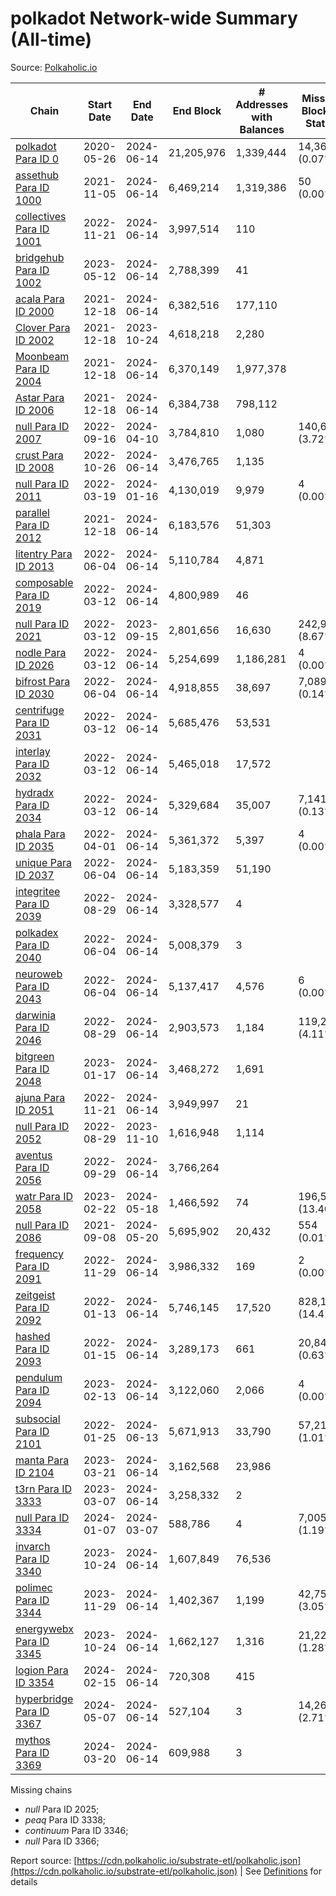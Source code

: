 # polkadot Network-wide Summary (All-time)

Source: [Polkaholic.io](https://polkaholic.io)


| Chain            | Start Date | End Date | End Block | # Addresses with Balances | Missing Blocks / Status |
| ---------------- | ---------- | ---------| --------- | ------------------------- | ----------------------- |
| [polkadot Para ID 0](/polkadot/0-polkadot) | 2020-05-26 | 2024-06-14 | 21,205,976 |  1,339,444 | 14,367 (0.07%)  |
| [assethub Para ID 1000](/polkadot/1000-assethub) | 2021-11-05 | 2024-06-14 | 6,469,214 |  1,319,386 | 50 (0.00%)  |
| [collectives Para ID 1001](/polkadot/1001-collectives) | 2022-11-21 | 2024-06-14 | 3,997,514 |  110 |    |
| [bridgehub Para ID 1002](/polkadot/1002-bridgehub) | 2023-05-12 | 2024-06-14 | 2,788,399 |  41 |    |
| [acala Para ID 2000](/polkadot/2000-acala) | 2021-12-18 | 2024-06-14 | 6,382,516 |  177,110 |    |
| [Clover Para ID 2002](/polkadot/2002-clover) | 2021-12-18 | 2023-10-24 | 4,618,218 |  2,280 |    |
| [Moonbeam Para ID 2004](/polkadot/2004-moonbeam) | 2021-12-18 | 2024-06-14 | 6,370,149 |  1,977,378 |    |
| [Astar Para ID 2006](/polkadot/2006-astar) | 2021-12-18 | 2024-06-14 | 6,384,738 |  798,112 |    |
| [null Para ID 2007](/polkadot/2007-kapex) | 2022-09-16 | 2024-04-10 | 3,784,810 |  1,080 | 140,668 (3.72%)  |
| [crust Para ID 2008](/polkadot/2008-crust) | 2022-10-26 | 2024-06-14 | 3,476,765 |  1,135 |    |
| [null Para ID 2011](/polkadot/2011-equilibrium) | 2022-03-19 | 2024-01-16 | 4,130,019 |  9,979 | 4 (0.00%)  |
| [parallel Para ID 2012](/polkadot/2012-parallel) | 2021-12-18 | 2024-06-14 | 6,183,576 |  51,303 |    |
| [litentry Para ID 2013](/polkadot/2013-litentry) | 2022-06-04 | 2024-06-14 | 5,110,784 |  4,871 |    |
| [composable Para ID 2019](/polkadot/2019-composable) | 2022-03-12 | 2024-06-14 | 4,800,989 |  46 |    |
| [null Para ID 2021](/polkadot/2021-efinity) | 2022-03-12 | 2023-09-15 | 2,801,656 |  16,630 | 242,949 (8.67%)  |
| [nodle Para ID 2026](/polkadot/2026-nodle) | 2022-03-12 | 2024-06-14 | 5,254,699 |  1,186,281 | 4 (0.00%)  |
| [bifrost Para ID 2030](/polkadot/2030-bifrost) | 2022-06-04 | 2024-06-14 | 4,918,855 |  38,697 | 7,089 (0.14%)  |
| [centrifuge Para ID 2031](/polkadot/2031-centrifuge) | 2022-03-12 | 2024-06-14 | 5,685,476 |  53,531 |    |
| [interlay Para ID 2032](/polkadot/2032-interlay) | 2022-03-12 | 2024-06-14 | 5,465,018 |  17,572 |    |
| [hydradx Para ID 2034](/polkadot/2034-hydradx) | 2022-03-12 | 2024-06-14 | 5,329,684 |  35,007 | 7,141 (0.13%)  |
| [phala Para ID 2035](/polkadot/2035-phala) | 2022-04-01 | 2024-06-14 | 5,361,372 |  5,397 | 4 (0.00%)  |
| [unique Para ID 2037](/polkadot/2037-unique) | 2022-06-04 | 2024-06-14 | 5,183,359 |  51,190 |    |
| [integritee Para ID 2039](/polkadot/2039-integritee) | 2022-08-29 | 2024-06-14 | 3,328,577 |  4 |    |
| [polkadex Para ID 2040](/polkadot/2040-polkadex) | 2022-06-04 | 2024-06-14 | 5,008,379 |  3 |    |
| [neuroweb Para ID 2043](/polkadot/2043-neuroweb) | 2022-06-04 | 2024-06-14 | 5,137,417 |  4,576 | 6 (0.00%)  |
| [darwinia Para ID 2046](/polkadot/2046-darwinia) | 2022-08-29 | 2024-06-14 | 2,903,573 |  1,184 | 119,220 (4.11%)  |
| [bitgreen Para ID 2048](/polkadot/2048-bitgreen) | 2023-01-17 | 2024-06-14 | 3,468,272 |  1,691 |    |
| [ajuna Para ID 2051](/polkadot/2051-ajuna) | 2022-11-21 | 2024-06-14 | 3,949,997 |  21 |    |
| [null Para ID 2052](/polkadot/2052-polkadot-parathread-2052) | 2022-08-29 | 2023-11-10 | 1,616,948 |  1,114 |    |
| [aventus Para ID 2056](/polkadot/2056-aventus) | 2022-09-29 | 2024-06-14 | 3,766,264 |   |    |
| [watr Para ID 2058](/polkadot/2058-watr) | 2023-02-22 | 2024-05-18 | 1,466,592 |  74 | 196,567 (13.40%)  |
| [null Para ID 2086](/polkadot/2086-kilt) | 2021-09-08 | 2024-05-20 | 5,695,902 |  20,432 | 554 (0.01%)  |
| [frequency Para ID 2091](/polkadot/2091-frequency) | 2022-11-29 | 2024-06-14 | 3,986,332 |  169 | 2 (0.00%)  |
| [zeitgeist Para ID 2092](/polkadot/2092-zeitgeist) | 2022-01-13 | 2024-06-14 | 5,746,145 |  17,520 | 828,192 (14.41%)  |
| [hashed Para ID 2093](/polkadot/2093-hashed) | 2022-01-15 | 2024-06-14 | 3,289,173 |  661 | 20,847 (0.63%)  |
| [pendulum Para ID 2094](/polkadot/2094-pendulum) | 2023-02-13 | 2024-06-14 | 3,122,060 |  2,066 | 4 (0.00%)  |
| [subsocial Para ID 2101](/polkadot/2101-subsocial) | 2022-01-25 | 2024-06-13 | 5,671,913 |  33,790 | 57,214 (1.01%)  |
| [manta Para ID 2104](/polkadot/2104-manta) | 2023-03-21 | 2024-06-14 | 3,162,568 |  23,986 |    |
| [t3rn Para ID 3333](/polkadot/3333-t3rn) | 2023-03-07 | 2024-06-14 | 3,258,332 |  2 |    |
| [null Para ID 3334](/polkadot/3334-polkadot-parathread-3334) | 2024-01-07 | 2024-03-07 | 588,786 |  4 | 7,005 (1.19%)  |
| [invarch Para ID 3340](/polkadot/3340-invarch) | 2023-10-24 | 2024-06-14 | 1,607,849 |  76,536 |    |
| [polimec Para ID 3344](/polkadot/3344-polimec) | 2023-11-29 | 2024-06-14 | 1,402,367 |  1,199 | 42,757 (3.05%)  |
| [energywebx Para ID 3345](/polkadot/3345-energywebx) | 2023-10-24 | 2024-06-14 | 1,662,127 |  1,316 | 21,229 (1.28%)  |
| [logion Para ID 3354](/polkadot/3354-logion) | 2024-02-15 | 2024-06-14 | 720,308 |  415 |    |
| [hyperbridge Para ID 3367](/polkadot/3367-hyperbridge) | 2024-05-07 | 2024-06-14 | 527,104 |  3 | 14,262 (2.71%)  |
| [mythos Para ID 3369](/polkadot/3369-mythos) | 2024-03-20 | 2024-06-14 | 609,988 |  3 |    |

Missing chains


* *null* Para ID 2025; 
* *peaq* Para ID 3338; 
* *continuum* Para ID 3346; 
* *null* Para ID 3366; 

Report source: [https://cdn.polkaholic.io/substrate-etl/polkaholic.json](https://cdn.polkaholic.io/substrate-etl/polkaholic.json) | See [Definitions](/DEFINITIONS.md) for details
